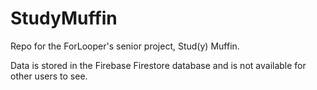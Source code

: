 # StudyMuffin
Repo for the ForLooper's senior project, Stud(y) Muffin.

Data is stored in the Firebase Firestore database and is not available for other users to see.
